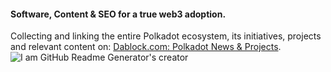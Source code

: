 #### Software, Content & SEO for a true web3 adoption.
Collecting and linking the entire Polkadot ecosystem, its initiatives, projects and relevant content on: [Dablock.com: Polkadot News & Projects](https://dablock.com/).
![I am GitHub Readme Generator's creator](https://pbs.twimg.com/profile_banners/1208952193/1712962528/1500x500)
